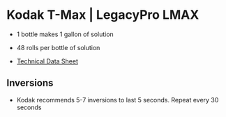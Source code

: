 # Kodak T-Max | LegacyPro LMAX

* 1 bottle makes 1 gallon of solution
* 48 rolls per bottle of solution

* [Technical Data Sheet](./kodak_tmax.pdf)

## Inversions

* Kodak recommends 5-7 inversions to last 5 seconds. Repeat every 30 seconds